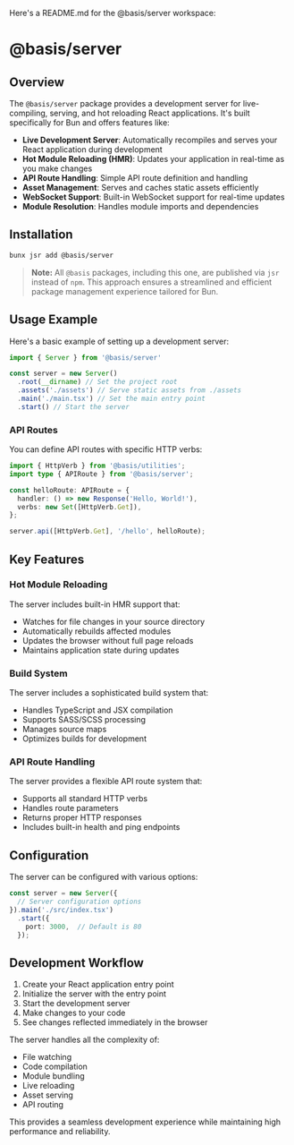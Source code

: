 Here's a README.md for the @basis/server workspace:

# @basis/server

## Overview

The `@basis/server` package provides a development server for live-compiling, serving, and hot reloading React applications. It's built specifically for Bun and offers features like:

- **Live Development Server**: Automatically recompiles and serves your React application during development
- **Hot Module Reloading (HMR)**: Updates your application in real-time as you make changes
- **API Route Handling**: Simple API route definition and handling
- **Asset Management**: Serves and caches static assets efficiently
- **WebSocket Support**: Built-in WebSocket support for real-time updates
- **Module Resolution**: Handles module imports and dependencies

## Installation

```sh
bunx jsr add @basis/server
```

> **Note:** All `@basis` packages, including this one, are published via `jsr` instead of `npm`. This approach ensures a streamlined and efficient package management experience tailored for Bun.

## Usage Example

Here's a basic example of setting up a development server:

```ts
import { Server } from '@basis/server'

const server = new Server()
  .root(__dirname) // Set the project root
  .assets('./assets') // Serve static assets from ./assets
  .main('./main.tsx') // Set the main entry point
  .start() // Start the server
```

### API Routes

You can define API routes with specific HTTP verbs:

```ts
import { HttpVerb } from '@basis/utilities';
import type { APIRoute } from '@basis/server';

const helloRoute: APIRoute = {
  handler: () => new Response('Hello, World!'),
  verbs: new Set([HttpVerb.Get]),
};

server.api([HttpVerb.Get], '/hello', helloRoute);
```

## Key Features

### Hot Module Reloading

The server includes built-in HMR support that:
- Watches for file changes in your source directory
- Automatically rebuilds affected modules
- Updates the browser without full page reloads
- Maintains application state during updates

### Build System

The server includes a sophisticated build system that:
- Handles TypeScript and JSX compilation
- Supports SASS/SCSS processing
- Manages source maps
- Optimizes builds for development

### API Route Handling

The server provides a flexible API route system that:
- Supports all standard HTTP verbs
- Handles route parameters
- Returns proper HTTP responses
- Includes built-in health and ping endpoints

## Configuration

The server can be configured with various options:

```ts
const server = new Server({
  // Server configuration options
}).main('./src/index.tsx')
  .start({
    port: 3000,  // Default is 80
  });
```

## Development Workflow

1. Create your React application entry point
2. Initialize the server with the entry point
3. Start the development server
4. Make changes to your code
5. See changes reflected immediately in the browser

The server handles all the complexity of:
- File watching
- Code compilation
- Module bundling
- Live reloading
- Asset serving
- API routing

This provides a seamless development experience while maintaining high performance and reliability.
